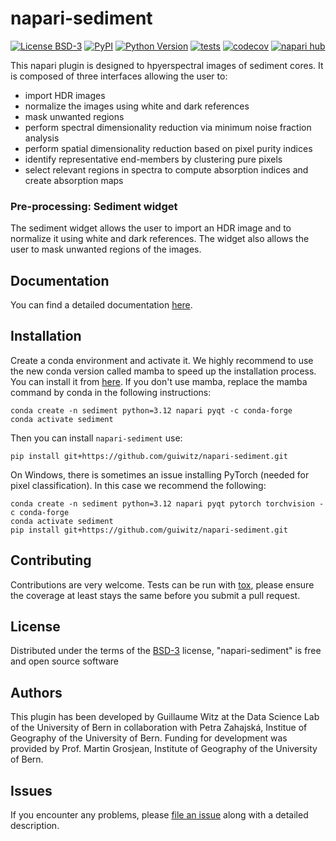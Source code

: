 # napari-sediment

[![License BSD-3](https://img.shields.io/pypi/l/napari-sediment.svg?color=green)](https://github.com/guiwitz/napari-sediment/raw/main/LICENSE)
[![PyPI](https://img.shields.io/pypi/v/napari-sediment.svg?color=green)](https://pypi.org/project/napari-sediment)
[![Python Version](https://img.shields.io/pypi/pyversions/napari-sediment.svg?color=green)](https://python.org)
[![tests](https://github.com/guiwitz/napari-sediment/workflows/tests/badge.svg)](https://github.com/guiwitz/napari-sediment/actions)
[![codecov](https://codecov.io/gh/guiwitz/napari-sediment/branch/main/graph/badge.svg)](https://codecov.io/gh/guiwitz/napari-sediment)
[![napari hub](https://img.shields.io/endpoint?url=https://api.napari-hub.org/shields/napari-sediment)](https://napari-hub.org/plugins/napari-sediment)

This napari plugin is designed to hpyerspectral images of sediment cores. It is composed of three interfaces allowing the user to:

- import HDR images
- normalize the images using white and dark references
- mask unwanted regions
- perform spectral dimensionality reduction via minimum noise fraction analysis
- perform spatial dimensionality reduction based on pixel purity indices
- identify representative end-members by clustering pure pixels
- select relevant regions in spectra to compute absorption indices and create absorption maps 

### Pre-processing: Sediment widget

The sediment widget allows the user to import an HDR image and to normalize it using white and dark references. The widget also allows the user to mask unwanted regions of the images.

## Documentation

You can find a detailed documentation [here](https://guiwitz.github.io/napari-sediment).
## Installation

Create a conda environment and activate it. We highly recommend to use the new conda version called mamba to speed up the installation process. You can install it from [here](https://github.com/conda-forge/miniforge#mambaforge). If you don't use mamba, replace the mamba command by conda in the following instructions:

    conda create -n sediment python=3.12 napari pyqt -c conda-forge
    conda activate sediment

Then you can install `napari-sediment` use:

    pip install git+https://github.com/guiwitz/napari-sediment.git

On Windows, there is sometimes an issue installing PyTorch (needed for pixel classification). In this case we recommend the following:

    conda create -n sediment python=3.12 napari pyqt pytorch torchvision -c conda-forge
    conda activate sediment
    pip install git+https://github.com/guiwitz/napari-sediment.git


## Contributing

Contributions are very welcome. Tests can be run with [tox], please ensure
the coverage at least stays the same before you submit a pull request.

## License

Distributed under the terms of the [BSD-3] license,
"napari-sediment" is free and open source software

## Authors

This plugin has been developed by Guillaume Witz at the Data Science Lab of the University of Bern in collaboration with Petra Zahajská, Institue of Geography of the University of Bern. Funding for development was provided by Prof. Martin Grosjean, Institute of Geography of the University of Bern.

## Issues

If you encounter any problems, please [file an issue] along with a detailed description.

[napari]: https://github.com/napari/napari
[Cookiecutter]: https://github.com/audreyr/cookiecutter
[@napari]: https://github.com/napari
[MIT]: http://opensource.org/licenses/MIT
[BSD-3]: http://opensource.org/licenses/BSD-3-Clause
[GNU GPL v3.0]: http://www.gnu.org/licenses/gpl-3.0.txt
[GNU LGPL v3.0]: http://www.gnu.org/licenses/lgpl-3.0.txt
[Apache Software License 2.0]: http://www.apache.org/licenses/LICENSE-2.0
[Mozilla Public License 2.0]: https://www.mozilla.org/media/MPL/2.0/index.txt
[cookiecutter-napari-plugin]: https://github.com/napari/cookiecutter-napari-plugin

[file an issue]: https://github.com/guiwitz/napari-sediment/issues

[napari]: https://github.com/napari/napari
[tox]: https://tox.readthedocs.io/en/latest/
[pip]: https://pypi.org/project/pip/
[PyPI]: https://pypi.org/
